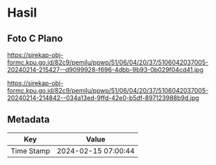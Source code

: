# Hasil

## Foto C Plano

https://sirekap-obj-formc.kpu.go.id/82c9/pemilu/ppwp/51/06/04/20/37/5106042037005-20240214-215427--d9099928-f696-4dbb-9b93-0b029f04cd41.jpg

https://sirekap-obj-formc.kpu.go.id/82c9/pemilu/ppwp/51/06/04/20/37/5106042037005-20240214-214842--034a13ed-9ffd-42e0-b5df-897123988b9d.jpg


## Metadata

| Key        | Value               |
| ---------- | ------------------- |
| Time Stamp | 2024-02-15 07:00:44 |



